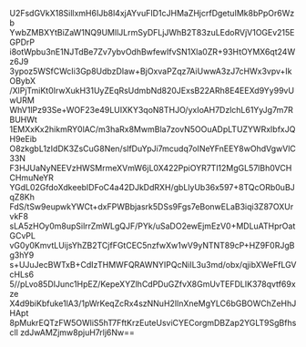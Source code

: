 U2FsdGVkX18SillxmH6IJb8l4xjAYvuFID1cJHMaZHjcrfDgetuIMk8bPpOr6Wzb
YwbZMBXYtBiZaW1NQ9UMllJLrmSyDFLjJWhB2T83zuLEdoRVjV1OGEv215EGPDrP
i8otWpbu3nE1NJTdBe7Zv7ybvOdhBwfewIfvSN1Xla0ZR+93HtOYMX6qt24Wz6J9
3ypoz5WSfCWcIi3Gp8UdbzDIaw+BjOxvaPZqz7AiUwwA3zJ7cHWx3vpv+IkOBybX
/XlPjTmiKt0IrwXukH31UyZEqRsUdmbNd820JExsB22ARh8E4EEXd9Yy99vUwURM
WhV1lPz93Se+WOF23e49LUIXKY3qoN8THJO/yxIoAH7DzlchL61YyJg7m7RBUHWt
1EMXxKx2hikmRY0lAC/m3haRx8MwmBla7zovN5OOuADpLTUZYWRxIbfxJQH9eEib
O8zkgbL1zIdDK3ZsCuG8Nen/slfDuYpJi7mcudq7oINeYFnEEY8wOhdVgwVlC33N
F3HJUaNyNEEVzHWSMrmeXVmW6jL0X422PpiOYR7Tl12MgGL57lBh0VCHCHmuNeYR
YGdL02GfdoXdkeebIDFoC4a42DJkDdRXH/gbLlyUb36x597+8TQcORb0uBJqZ8Kh
FdS/tSw9eupwkYWCt+dxFPWBbjasrk5DSs9Fgs7eBonwELaB3iqi3Z87OXUrvkF8
sLA5zHOy0m8upSilrrZmWLgQJF/PYk/uSaDO2ewEjmEzV0+MDLuATHprOatGCvPL
vG0y0KmvtLUijsYhZB2TCjfFGtCEC5nzfwXw1wV9yNTNT89cP+HZ9F0RJgBg3hY9
s+UJuJecBWTxB+CdIzTHMWFQRAWNYIPQcNiIL3u3md/obx/qjibXWeFfLGVcHLs6
5//pLvo85DIJunc1HpEZ/KepeXYZlhCdPDuGZfvX8GmUvTEFDLIK378qvtf69xze
X4d9biKbfuke1lA3/1pWrKeqZcRx4szNNuH2IlnXneMgYLC6bGBOWChZeHhJHApt
8pMukrEQTzFW5OWliS5hT7FftKrzEuteUsviCYECorgmDBZap2YGLT9SgBfhscll
zdJwAMZjmw8pjuH7rlj6Nw==
